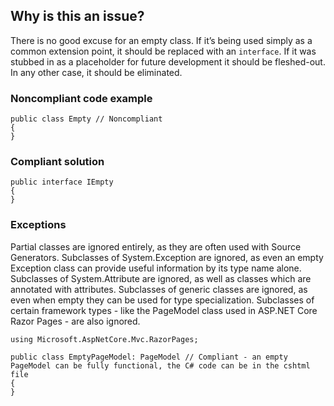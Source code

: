 ## Why is this an issue?
 
There is no good excuse for an empty class. If it’s being used simply as a common extension point, it should be replaced with an `interface`. If it was stubbed in as a placeholder for future development it should be fleshed-out. In any other case, it should be eliminated.
 
### Noncompliant code example

    public class Empty // Noncompliant
    {
    }

### Compliant solution

    public interface IEmpty
    {
    }

### Exceptions
 
Partial classes are ignored entirely, as they are often used with Source Generators. Subclasses of System.Exception are ignored, as even an empty Exception class can provide useful information by its type name alone. Subclasses of System.Attribute are ignored, as well as classes which are annotated with attributes. Subclasses of generic classes are ignored, as even when empty they can be used for type specialization. Subclasses of certain framework types - like the PageModel class used in ASP.NET Core Razor Pages - are also ignored.

    using Microsoft.AspNetCore.Mvc.RazorPages;
    
    public class EmptyPageModel: PageModel // Compliant - an empty PageModel can be fully functional, the C# code can be in the cshtml file
    {
    }